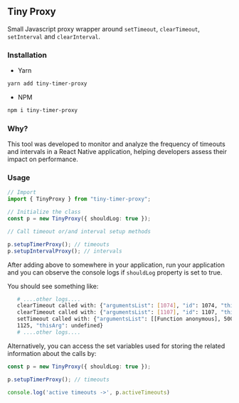 ## Tiny Proxy

Small Javascript proxy wrapper around `setTimeout`, `clearTimeout`, `setInterval` and `clearInterval`.

### Installation

- Yarn

```bash
yarn add tiny-timer-proxy
```

- NPM

```bash
npm i tiny-timer-proxy
```

### Why?

This tool was developed to monitor and analyze the frequency of timeouts and intervals in a React Native application, helping developers assess their impact on performance.

### Usage

```ts
// Import
import { TinyProxy } from "tiny-timer-proxy";

// Initialize the class
const p = new TinyProxy({ shouldLog: true });

// Call timeout or/and interval setup methods

p.setupTimerProxy(); // timeouts
p.setupIntervalProxy(); // intervals
```

After adding above to somewhere in your application, run your application and you can observe the console logs if `shouldLog` property is set to true.

You should see something like:

```bash
   # ....other logs....
   clearTimeout called with: {"argumentsList": [1074], "id": 1074, "thisArg": undefined}
   clearTimeout called with: {"argumentsList": [1107], "id": 1107, "thisArg": undefined}
   setTimeout called with: {"argumentsList": [[Function anonymous], 5000], "id":
   1125, "thisArg": undefined}
   # ....other logs....
```


Alternatively, you can access the set variables used for storing the related information about the calls by:

```ts
const p = new TinyProxy({ shouldLog: true });

p.setupTimerProxy(); // timeouts

console.log('active timeouts ->', p.activeTimeouts)

```